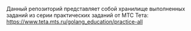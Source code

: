Данный репозиторий представляет собой хранилище выполненных заданий из серии практических заданий от МТС Тета: https://www.teta.mts.ru/golang_education/practice-all

